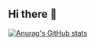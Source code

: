 ## Hi there 👋

[![Anurag's GitHub stats](https://github-readme-stats.vercel.app/api?username=void0720&show_icons=true&theme=ambient_gradient)](https://github.com/void0720)

<!--
**void0720/void0720** is a ✨ _special_ ✨ repository because its `README.md` (this file) appears on your GitHub profile.

Here are some ideas to get you started:

- 🔭 I’m currently working on ...
- 🌱 I’m currently learning ...
- 👯 I’m looking to collaborate on ...
- 🤔 I’m looking for help with ...
- 💬 Ask me about ...
- 📫 How to reach me: ...
- 😄 Pronouns: ...
- ⚡ Fun fact: ...
-->
